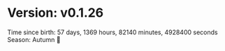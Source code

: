 # Version: v0.1.26
Time since birth: 57 days, 1369 hours, 82140 minutes, 4928400 seconds
Season: Autumn 🍁
